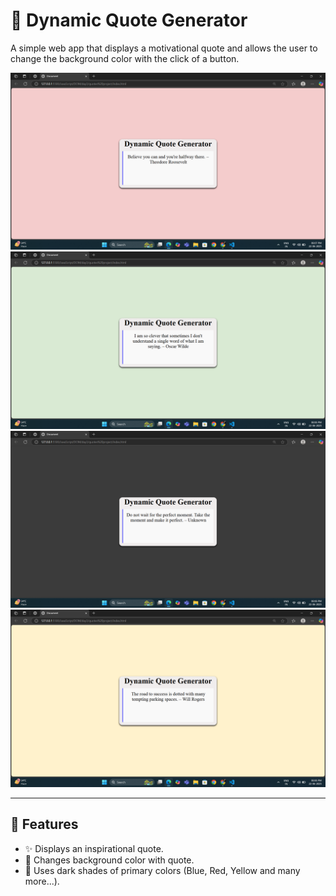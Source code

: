 # 🌟 Dynamic Quote Generator

A simple web app that displays a motivational quote and allows the user to change the background color with the click of a button.

![Screenshot](https://github.com/ShivamThakur121/Quotes-Generator-/blob/10ba98f8214e09e45e56708dd73184c01fbe41ea/Screenshot%20(115).png)
![Screenshot](https://github.com/ShivamThakur121/Quotes-Generator-/blob/10ba98f8214e09e45e56708dd73184c01fbe41ea/Screenshot%20(114).png)
![Screenshot](https://github.com/ShivamThakur121/Quotes-Generator-/blob/10ba98f8214e09e45e56708dd73184c01fbe41ea/Screenshot%20(113).png)
![Screenshot](https://github.com/ShivamThakur121/Quotes-Generator-/blob/10ba98f8214e09e45e56708dd73184c01fbe41ea/Screenshot%20(112).png)

---

## 🚀 Features

- ✨ Displays an inspirational quote.
- 🎨 Changes background color with quote.
- 🎯 Uses dark shades of primary colors (Blue, Red, Yellow and many more...).
